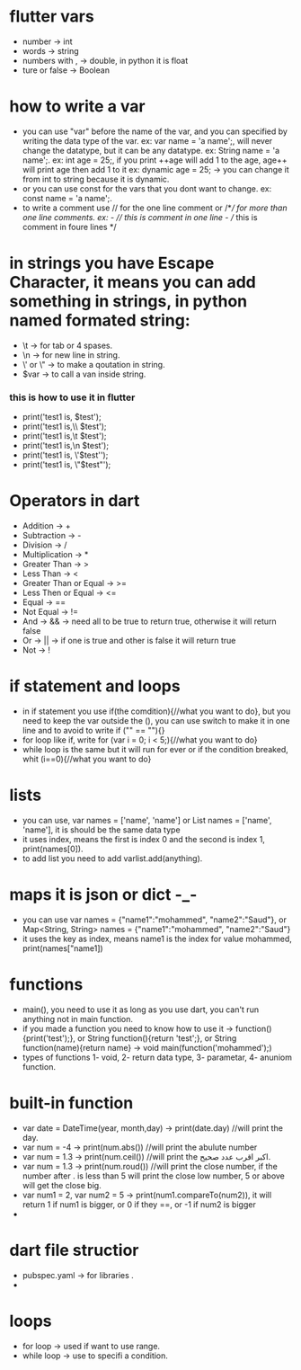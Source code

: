 # flutter vars

- number -> int
- words -> string
- numbers with , -> double, in python it is float
- ture or false -> Boolean

# how to write a var

- you can use "var" before the name of the var, and you can specified by writing the data type of the var.
  ex: var name = 'a name';, will never change the datatype, but it can be any datatype.
  ex: String name = 'a name';.
  ex: int age = 25;, if you print ++age will add 1 to the age, age++ will print age then add 1 to it
  ex: dynamic age = 25; -> you can change it from int to string because it is dynamic.
- or you can use const for the vars that you dont want to change.
  ex: const name = 'a name';.
- to write a comment use // for the one line comment or /\*_/ for more than one line comments.
  ex: - // this is comment in one line - /_ this
  is
  comment
  in foure lines \*/

# in strings you have Escape Character, it means you can add something in strings, in python named formated string:

- \t -> for tab or 4 spases.
- \n -> for new line in string.
- \\' or \\" -> to make a qoutation in string.
- $var -> to call a van inside string.

### this is how to use it in flutter

- print('test1 is, $test');
- print('test1 is,\\\ $test');
- print('test1 is,\t $test');
- print('test1 is,\n $test');
- print('test1 is, \\'$test\'');
- print('test1 is, \\"$test\"');

# Operators in dart

- Addition -> +
- Subtraction -> -
- Division -> /
- Multiplication -> \*
- Greater Than -> >
- Less Than -> <
- Greater Than or Equal -> >=
- Less Then or Equal -> <=
- Equal -> ==
- Not Equal -> !=
- And -> && -> need all to be true to return true, otherwise it will return false
- Or -> || -> if one is true and other is false it will return true
- Not -> !

# if statement and loops

- in if statement you use if(the comdition){//what you want to do}, but you need to keep the var outside the (), you can use switch to make it in one line and to avoid to write if ("" == ""){}
- for loop like if, write for (var i = 0; i < 5;){//what you want to do}
- while loop is the same but it will run for ever or if the condition breaked, whit (i==0){//what you want to do}

# lists

- you can use, var names = ['name', 'name'] or List<String> names = ['name', 'name'], it is should be the same data type
- it uses index, means the first is index 0 and the second is index 1, print(names[0]).
- to add list you need to add varlist.add(anything).

# maps it is json or dict -\_-

- you can use var names = {"name1":"mohammed", "name2":"Saud"}, or Map<String, String> names = {"name1":"mohammed", "name2":"Saud"}
- it uses the key as index, means name1 is the index for value mohammed, print(names["name1])

# functions

- main(), you need to use it as long as you use dart, you can't run anything not in main function.
- if you made a function you need to know how to use it -> function(){print('test');}, or String function(){return 'test';}, or String function(name){return name} -> void main(function('mohammed');)
- types of functions 1- void, 2- return data type, 3- parametar, 4- anuniom function.

# built-in function

- var date = DateTime(year, month,day) -> print(date.day) //will print the day.
- var num = -4 -> print(num.abs()) //will print the abulute number
- var num = 1.3 -> print(num.ceil()) //will print the اكبر اقرب عدد صحيح.
- var num = 1.3 -> print(num.roud()) //will print the close number, if the number after . is less than 5 will print the close low number, 5 or above will get the close big.
- var num1 = 2, var num2 = 5 -> print(num1.compareTo(num2)), it will return 1 if num1 is bigger, or 0 if they ==, or -1 if num2 is bigger
-

# dart file structior

- pubspec.yaml -> for libraries .
-

# loops

- for loop -> used if want to use range.
- while loop -> use to specifi a condition.
